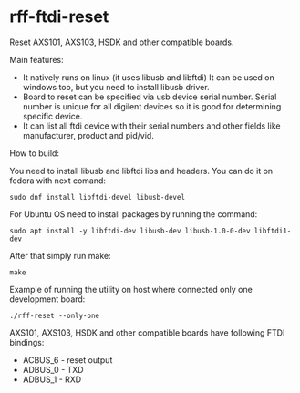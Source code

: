 # rff-ftdi-reset
Reset AXS101, AXS103, HSDK and other compatible boards.

Main features:
 * It natively runs on linux (it uses libusb and libftdi)
   It can be used on windows too, but you need to install libusb driver.
 * Board to reset can be specified via usb device serial number.
   Serial number is unique for all digilent devices so it is good for determining
   specific device.
 * It can list all ftdi device with their serial numbers and other fields
   like manufacturer, product and pid/vid.

How to build:

You need to install libusb and libftdi libs and headers.
You can do it on fedora with next comand:

```
sudo dnf install libftdi-devel libusb-devel
```

For Ubuntu OS need to install packages by running the command:

```
sudo apt install -y libftdi-dev libusb-dev libusb-1.0-0-dev libftdi1-dev
```

After that simply run make:

```
make
```

Example of running the utility on host where connected only one development board:

```
./rff-reset --only-one
```

AXS101, AXS103, HSDK and other compatible boards have following
FTDI bindings:
 * ACBUS_6 - reset output
 * ADBUS_0 - TXD
 * ADBUS_1 - RXD

